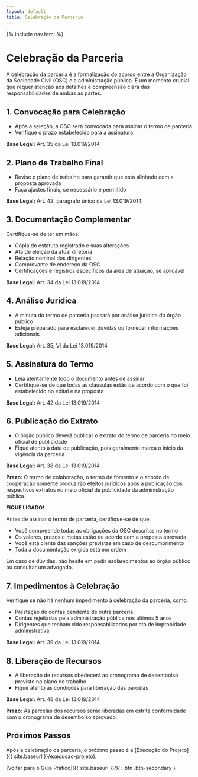 ```yaml
---
layout: default
title: Celebração da Parceria
---
```


<link rel="stylesheet" href="{{ site.font_awesome_url }}">
{% include nav.html %}

# <i class="fas fa-handshake"></i> Celebração da Parceria

A celebração da parceria é a formalização do acordo entre a Organização da Sociedade Civil (OSC) e a administração pública. É um momento crucial que requer atenção aos detalhes e compreensão clara das responsabilidades de ambas as partes.

## <i class="fas fa-file-contract"></i> 1. Convocação para Celebração

- Após a seleção, a OSC será convocada para assinar o termo de parceria
- Verifique o prazo estabelecido para a assinatura

**Base Legal:** Art. 35 da Lei 13.019/2014

## <i class="fas fa-tasks"></i> 2. Plano de Trabalho Final

- Revise o plano de trabalho para garantir que está alinhado com a proposta aprovada
- Faça ajustes finais, se necessário e permitido

**Base Legal:** Art. 42, parágrafo único da Lei 13.019/2014

## <i class="fas fa-file-alt"></i> 3. Documentação Complementar

Certifique-se de ter em mãos:
- Cópia do estatuto registrado e suas alterações
- Ata de eleição da atual diretoria
- Relação nominal dos dirigentes
- Comprovante de endereço da OSC
- Certificações e registros específicos da área de atuação, se aplicável

**Base Legal:** Art. 34 da Lei 13.019/2014

## <i class="fas fa-balance-scale"></i> 4. Análise Jurídica

- A minuta do termo de parceria passará por análise jurídica do órgão público
- Esteja preparado para esclarecer dúvidas ou fornecer informações adicionais

**Base Legal:** Art. 35, VI da Lei 13.019/2014

## <i class="fas fa-signature"></i> 5. Assinatura do Termo

- Leia atentamente todo o documento antes de assinar
- Certifique-se de que todas as cláusulas estão de acordo com o que foi estabelecido no edital e na proposta

**Base Legal:** Art. 42 da Lei 13.019/2014

## <i class="fas fa-calendar-alt"></i> 6. Publicação do Extrato

- O órgão público deverá publicar o extrato do termo de parceria no meio oficial de publicidade
- Fique atento à data de publicação, pois geralmente marca o início da vigência da parceria

**Base Legal:** Art. 38 da Lei 13.019/2014

**Prazo:** O termo de colaboração, o termo de fomento e o acordo de cooperação somente produzirão efeitos jurídicos após a publicação dos respectivos extratos no meio oficial de publicidade da administração pública.

<div class="fique-ligado">
<strong>FIQUE LIGADO!</strong> 

Antes de assinar o termo de parceria, certifique-se de que:
<ul>
<li>Você compreende todas as obrigações da OSC descritas no termo</li>
<li>Os valores, prazos e metas estão de acordo com a proposta aprovada</li>
<li>Você está ciente das sanções previstas em caso de descumprimento</li>
<li>Toda a documentação exigida está em ordem</li>
</ul>

Em caso de dúvidas, não hesite em pedir esclarecimentos ao órgão público ou consultar um advogado.
</div>

## <i class="fas fa-exclamation-triangle"></i> 7. Impedimentos à Celebração

Verifique se não há nenhum impedimento à celebração da parceria, como:
- Prestação de contas pendente de outra parceria
- Contas rejeitadas pela administração pública nos últimos 5 anos
- Dirigentes que tenham sido responsabilizados por ato de improbidade administrativa

**Base Legal:** Art. 39 da Lei 13.019/2014

## <i class="fas fa-money-bill-wave"></i> 8. Liberação de Recursos

- A liberação de recursos obedecerá ao cronograma de desembolso previsto no plano de trabalho
- Fique atento às condições para liberação das parcelas

**Base Legal:** Art. 48 da Lei 13.019/2014

**Prazo:** As parcelas dos recursos serão liberadas em estrita conformidade com o cronograma de desembolso aprovado.

## Próximos Passos

Após a celebração da parceria, o próximo passo é a [Execução do Projeto]({{ site.baseurl }}/execucao-projeto).

[Voltar para o Guia Prático]({{ site.baseurl }}/){: .btn .btn-secondary }
